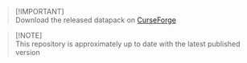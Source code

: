 > [!IMPORTANT]\
> Download the released datapack on [CurseForge](https://www.curseforge.com/minecraft/texture-packs/servertools)

> [!NOTE]\
> This repository is approximately up to date with the latest published version
